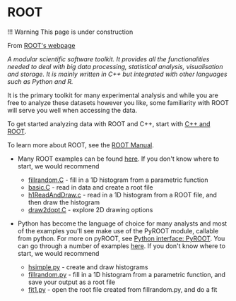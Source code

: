 # ROOT

!!! Warning
    This page is under construction

From [ROOT's webpage](https://root.cern.ch)

*A modular scientific software toolkit.
It provides all the functionalities needed to deal with big data processing,
statistical analysis, visualisation and storage.
It is mainly written in C++ but integrated with other languages such as Python and R.*

It is the primary toolkit for many experimental analysis and while you are
free to analyze these datasets however you like, some familiarity with
ROOT will serve you well when accessing the data.

To get started analyzing data with ROOT and C++, start with [C++ and ROOT](https://cms-opendata-workshop.github.io/workshop2021-lesson-preexercise-cpp-and-root/).

To learn more about ROOT, see the [ROOT Manual](https://root.cern/manual/basics/).

* Many ROOT examples can be found [here](https://root.cern/tutorials/). If you don't know where to start, we would recommend
    * [fillrandom.C](https://root.cern/doc/master/fillrandom_8C.html) - fill in a 1D histogram from a parametric function
    * [basic.C](https://root.cern/doc/master/basic_8C.html) - read in data and create a root file
    * [h1ReadAndDraw.c](https://root.cern/doc/master/h1ReadAndDraw_8C.html) - read in a 1D histogram from a ROOT file, and then draw the histogram
    * [draw2dopt.C](https://root.cern/doc/master/draw2dopt_8C.html) - explore 2D drawing options

* Python has become the language of choice for many analysts and most of the examples
  you'll see make use of the PyROOT module, callable from python. For more on pyROOT, see [Python interface: PyROOT](https://root.cern/manual/python/). You can go through a number of examples [here](https://root.cern.ch/doc/master/group__tutorial__pyroot.html).
  If you don't know where to start, we would recommend
    * [hsimple.py](https://root.cern.ch/doc/master/hsimple_8py.html) - create and draw histograms
    * [fillrandom.py](https://root.cern.ch/doc/master/pyroot_2fillrandom_8py.html) - fill in a 1D histogram from a parametric function, and save your output as a root file
    * [fit1.py](https://root.cern.ch/doc/master/fit1_8py.html) - open the root file created from fillrandom.py, and do a fit
